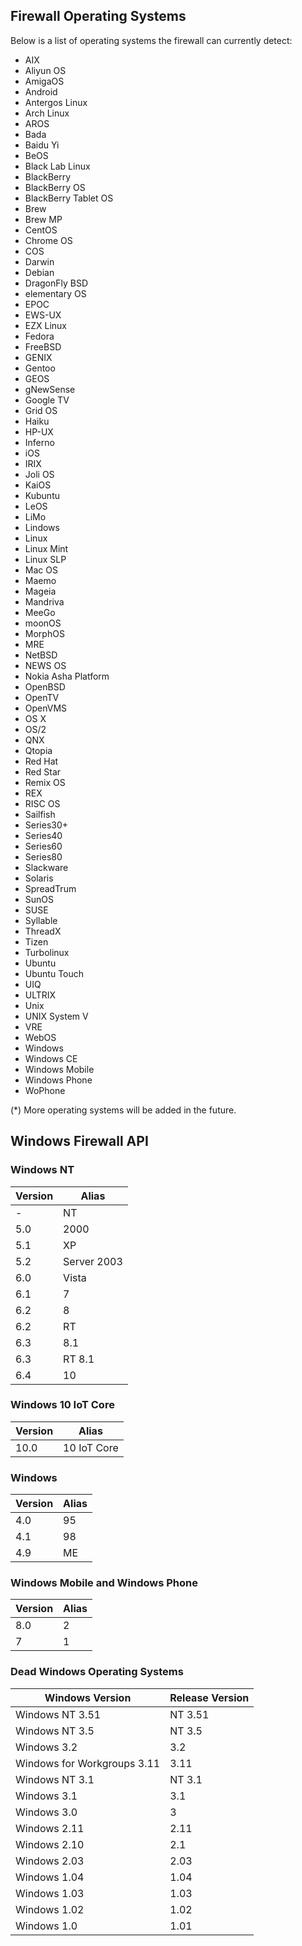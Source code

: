 ## Firewall Operating Systems

Below is a list of operating systems the firewall can currently detect:

- AIX
- Aliyun OS
- AmigaOS
- Android
- Antergos Linux
- Arch Linux
- AROS
- Bada
- Baidu Yi
- BeOS
- Black Lab Linux
- BlackBerry
- BlackBerry OS
- BlackBerry Tablet OS
- Brew
- Brew MP
- CentOS
- Chrome OS
- COS
- Darwin
- Debian
- DragonFly BSD
- elementary OS
- EPOC
- EWS-UX
- EZX Linux
- Fedora
- FreeBSD
- GENIX
- Gentoo
- GEOS
- gNewSense
- Google TV
- Grid OS
- Haiku
- HP-UX
- Inferno
- iOS
- IRIX
- Joli OS
- KaiOS
- Kubuntu
- LeOS
- LiMo
- Lindows
- Linux
- Linux Mint
- Linux SLP
- Mac OS
- Maemo
- Mageia
- Mandriva
- MeeGo
- moonOS
- MorphOS
- MRE
- NetBSD
- NEWS OS
- Nokia Asha Platform
- OpenBSD
- OpenTV
- OpenVMS
- OS X
- OS/2
- QNX
- Qtopia
- Red Hat
- Red Star
- Remix OS
- REX
- RISC OS
- Sailfish
- Series30+
- Series40
- Series60
- Series80
- Slackware
- Solaris
- SpreadTrum
- SunOS
- SUSE
- Syllable
- ThreadX
- Tizen
- Turbolinux
- Ubuntu
- Ubuntu Touch
- UIQ
- ULTRIX
- Unix
- UNIX System V
- VRE
- WebOS
- Windows
- Windows CE
- Windows Mobile
- Windows Phone
- WoPhone

(*) More operating systems will be added in the future.

## Windows Firewall API

### Windows NT

Version | Alias
---|---
- | NT
5.0 | 2000
5.1 | XP
5.2 | Server 2003
6.0 | Vista
6.1 | 7
6.2 | 8
6.2 | RT
6.3 | 8.1
6.3 | RT 8.1
6.4 | 10

### Windows 10 IoT Core

Version | Alias
---|---
10.0 | 10 IoT Core

### Windows

Version | Alias
---|---
4.0 | 95
4.1 | 98
4.9 | ME

### Windows Mobile and Windows Phone

Version | Alias
---|---
8.0 | 2
7 | 1














### Dead Windows Operating Systems

Windows Version | Release Version
-- | --
Windows NT 3.51 | NT 3.51
Windows NT 3.5 | NT 3.5
Windows 3.2 | 3.2
Windows for Workgroups 3.11 | 3.11
Windows NT 3.1 | NT 3.1
Windows 3.1 | 3.1
Windows 3.0 | 3
Windows 2.11 | 2.11
Windows 2.10 | 2.1
Windows 2.03 | 2.03
Windows 1.04 | 1.04
Windows 1.03 | 1.03
Windows 1.02 | 1.02
Windows 1.0 | 1.01


















